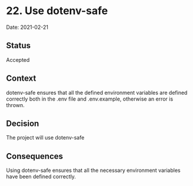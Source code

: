 # 22. Use dotenv-safe

Date: 2021-02-21

## Status

Accepted

## Context

dotenv-safe ensures that all the defined environment variables are defined correctly both in the .env file and .env.example, otherwise an error is thrown.

## Decision

The project will use dotenv-safe

## Consequences
Using dotenv-safe ensures that all the necessary environment variables have been defined correctly.
